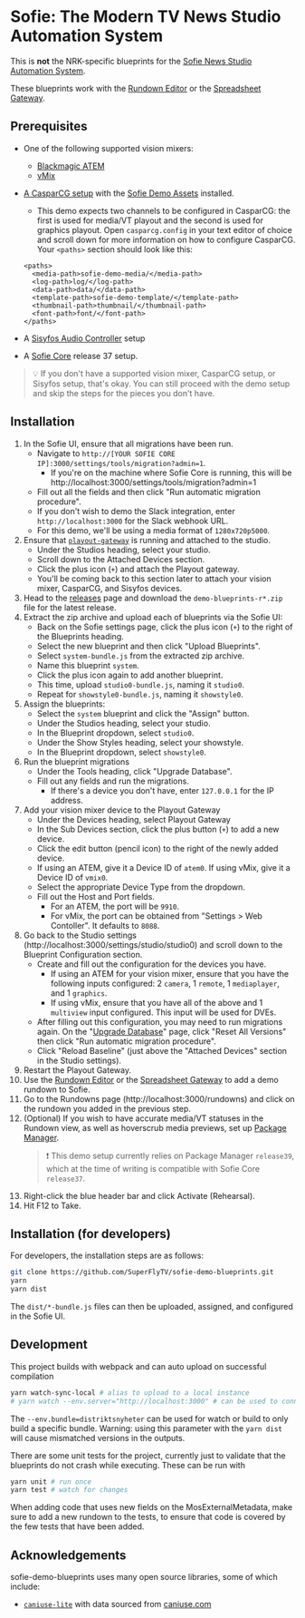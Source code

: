 # Sofie: The Modern TV News Studio Automation System

This is **not** the NRK-specific blueprints for the [Sofie News Studio Automation System](https://github.com/nrkno/Sofie-TV-automation/).

These blueprints work with the [Rundown Editor](https://github.com/SuperFlyTV/sofie-automation-rundown-editor) or the [Spreadsheet Gateway](https://github.com/SuperFlyTV/spreadsheet-gateway).

## Prerequisites

- One of the following supported vision mixers:
  - [Blackmagic ATEM](https://www.blackmagicdesign.com/products/atem)
  - [vMix](https://www.vmix.com/)
- [A CasparCG setup](https://nrkno.github.io/tv-automation-server-core/docs/getting-started/installation/installing-connections-and-additional-hardware/casparcg-server-installation) with the [Sofie Demo Assets](https://superfly.tv/sofie/demo/assets/sofie-demo-assets_v1.1.1.zip) installed.

  - This demo expects two channels to be configured in CasparCG: the first is used for media/VT playout and the second is used for graphics playout. Open `casparcg.config` in your text editor of choice and scroll down for more information on how to configure CasparCG. Your `<paths>` section should look like this:

  ```
  <paths>
  	<media-path>sofie-demo-media/</media-path>
  	<log-path>log/</log-path>
  	<data-path>data/</data-path>
  	<template-path>sofie-demo-template/</template-path>
  	<thumbnail-path>thumbnail/</thumbnail-path>
  	<font-path>font/</font-path>
  </paths>
  ```

- A [Sisyfos Audio Controller](https://github.com/tv2/sisyfos-audio-controller) setup
- A [Sofie Core](https://github.com/nrkno/tv-automation-server-core) release 37 setup.

> 💡 If you don't have a supported vision mixer, CasparCG setup, or Sisyfos setup, that's okay. You can still proceed with the demo setup and skip the steps for the pieces you don't have.

## Installation

1. In the Sofie UI, ensure that all migrations have been run.
   - Navigate to `http://[YOUR SOFIE CORE IP]:3000/settings/tools/migration?admin=1`.
     - If you're on the machine where Sofie Core is running, this will be http://localhost:3000/settings/tools/migration?admin=1
   - Fill out all the fields and then click "Run automatic migration procedure".
   - If you don't wish to demo the Slack integration, enter `http://localhost:3000` for the Slack webhook URL.
   - For this demo, we'll be using a media format of `1280x720p5000`.
1. Ensure that [`playout-gateway`](https://github.com/nrkno/tv-automation-server-core/tree/master/packages/playout-gateway) is running and attached to the studio.
   - Under the Studios heading, select your studio.
   - Scroll down to the Attached Devices section.
   - Click the plus icon (`+`) and attach the Playout gateway.
   - You'll be coming back to this section later to attach your vision mixer, CasparCG, and Sisyfos devices.
1. Head to the [releases](https://github.com/SuperFlyTV/sofie-demo-blueprints/releases) page and download the `demo-blueprints-r*.zip` file for the latest release.
1. Extract the zip archive and upload each of blueprints via the Sofie UI:
   - Back on the Sofie settings page, click the plus icon (`+`) to the right of the Blueprints heading.
   - Select the new blueprint and then click "Upload Blueprints".
   - Select `system-bundle.js` from the extracted zip archive.
   - Name this blueprint `system`.
   - Click the plus icon again to add another blueprint.
   - This time, upload `studio0-bundle.js`, naming it `studio0`.
   - Repeat for `showstyle0-bundle.js`, naming it `showstyle0`.
1. Assign the blueprints:
   - Select the `system` blueprint and click the "Assign" button.
   - Under the Studios heading, select your studio.
   - In the Blueprint dropdown, select `studio0`.
   - Under the Show Styles heading, select your showstyle.
   - In the Blueprint dropdown, select `showstyle0`.
1. Run the blueprint migrations
   - Under the Tools heading, click "Upgrade Database".
   - Fill out any fields and run the migrations.
     - If there's a device you don't have, enter `127.0.0.1` for the IP address.
1. Add your vision mixer device to the Playout Gateway
   - Under the Devices heading, select Playout Gateway
   - In the Sub Devices section, click the plus button (`+`) to add a new device.
   - Click the edit button (pencil icon) to the right of the newly added device.
   - If using an ATEM, give it a Device ID of `atem0`. If using vMix, give it a Device ID of `vmix0`.
   - Select the appropriate Device Type from the dropdown.
   - Fill out the Host and Port fields.
     - For an ATEM, the port will be `9910`.
     - For vMix, the port can be obtained from "Settings > Web Contoller". It defaults to `8088`.
1. Go back to the Studio settings (http://localhost:3000/settings/studio/studio0) and scroll down to the Blueprint Configuration section.
   - Create and fill out the configuration for the devices you have.
     - If using an ATEM for your vision mixer, ensure that you have the following inputs configured: 2 `camera`, 1 `remote`, 1 `mediaplayer`, and 1 `graphics`.
     - If using vMix, ensure that you have all of the above and 1 `multiview` input configured. This input will be used for DVEs.
   - After filling out this configuration, you may need to run migrations again. On the "[Upgrade Database](http://localhost:3000/settings/tools/migration)" page, click "Reset All Versions" then click "Run automatic migration procedure".
   - Click "Reload Baseline" (just above the "Attached Devices" section in the Studio settings).
1. Restart the Playout Gateway.
1. Use the [Rundown Editor](https://github.com/SuperFlyTV/sofie-automation-rundown-editor) or the [Spreadsheet Gateway](https://github.com/SuperFlyTV/spreadsheet-gateway) to add a demo rundown to Sofie.
1. Go to the Rundowns page (http://localhost:3000/rundowns) and click on the rundown you added in the previous step.
1. (Optional) If you wish to have accurate media/VT statuses in the Rundown view, as well as hoverscrub media previews, set up [Package Manager](https://nrkno.github.io/sofie-core/docs/getting-started/installation/installing-package-manager/).
   > ❗ This demo setup currently relies on Package Manager `release39`, which at the time of writing is compatible with Sofie Core `release37`.
1. Right-click the blue header bar and click Activate (Rehearsal).
1. Hit F12 to Take.

## Installation (for developers)

For developers, the installation steps are as follows:

```sh
git clone https://github.com/SuperFlyTV/sofie-demo-blueprints.git
yarn
yarn dist
```

The `dist/*-bundle.js` files can then be uploaded, assigned, and configured in the Sofie UI.

## Development

This project builds with webpack and can auto upload on successful compilation

```sh
yarn watch-sync-local # alias to upload to a local instance
# yarn watch --env.server="http://localhost:3000" # can be used to connect to upload to a remote sofie instance
```

The `--env.bundle=distriktsnyheter` can be used for watch or build to only build a specific bundle. Warning: using this parameter with the `yarn dist` will cause mismatched versions in the outputs.

There are some unit tests for the project, currently just to validate that the blueprints do not crash while executing.
These can be run with

```sh
yarn unit # run once
yarn test # watch for changes
```

When adding code that uses new fields on the MosExternalMetadata, make sure to add a new rundown to the tests, to ensure that code is covered by the few tests that have been added.

## Acknowledgements

sofie-demo-blueprints uses many open source libraries, some of which include:

- [`caniuse-lite`](https://github.com/browserslist/caniuse-lite) with data sourced from [caniuse.com](https://caniuse.com)
